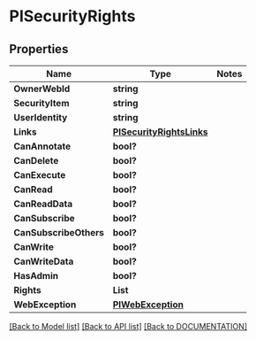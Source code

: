 # PISecurityRights

## Properties
Name | Type | Notes
------------ | ------------- | -------------
**OwnerWebId** | **string**
**SecurityItem** | **string**
**UserIdentity** | **string**
**Links** | **[**PISecurityRightsLinks**](../Model/PISecurityRightsLinks.md)**
**CanAnnotate** | **bool?**
**CanDelete** | **bool?**
**CanExecute** | **bool?**
**CanRead** | **bool?**
**CanReadData** | **bool?**
**CanSubscribe** | **bool?**
**CanSubscribeOthers** | **bool?**
**CanWrite** | **bool?**
**CanWriteData** | **bool?**
**HasAdmin** | **bool?**
**Rights** | **List<string>**
**WebException** | **[**PIWebException**](../Model/PIWebException.md)**

[[Back to Model list]](../../DOCUMENTATION.md#documentation-for-models) [[Back to API list]](../../DOCUMENTATION.md#documentation-for-api-endpoints) [[Back to DOCUMENTATION]](../../DOCUMENTATION.md)
